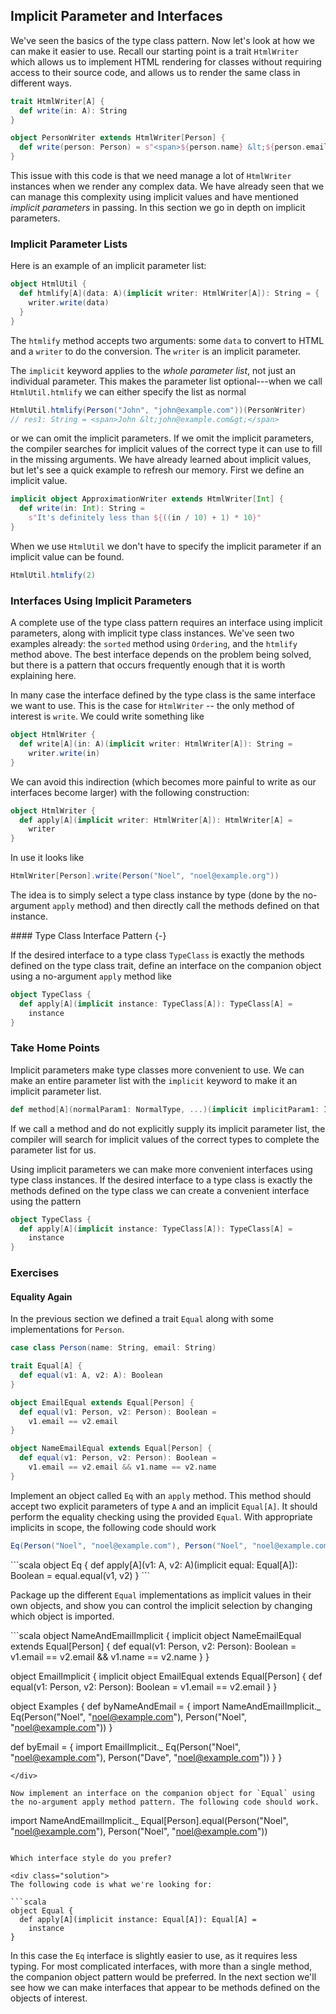 ## Implicit Parameter and Interfaces

We've seen the basics of the type class pattern. Now let's look at how we can make it easier to use. Recall our starting point is a trait `HtmlWriter` which allows us to implement HTML rendering for classes without requiring access to their source code, and allows us to render the same class in different ways.




```scala
trait HtmlWriter[A] {
  def write(in: A): String
}

object PersonWriter extends HtmlWriter[Person] {
  def write(person: Person) = s"<span>${person.name} &lt;${person.email}&gt;</span>"
}
```

This issue with this code is that we need manage a lot of `HtmlWriter` instances when we render any complex data. We have already seen that we can manage this complexity using implicit values and have mentioned *implicit parameters* in passing. In this section we go in depth on implicit parameters.

### Implicit Parameter Lists

Here is an example of an implicit parameter list:

```scala
object HtmlUtil {
  def htmlify[A](data: A)(implicit writer: HtmlWriter[A]): String = {
    writer.write(data)
  }
}
```

The `htmlify` method accepts two arguments: some `data` to convert to HTML and a `writer` to do the conversion. The `writer` is an implicit parameter.

The `implicit` keyword applies to the *whole parameter list*, not just an individual parameter. This makes the parameter list optional---when we call `HtmlUtil.htmlify` we can either specify the list as normal

```scala
HtmlUtil.htmlify(Person("John", "john@example.com"))(PersonWriter)
// res1: String = <span>John &lt;john@example.com&gt;</span>
```

or we can omit the implicit parameters. If we omit the implicit parameters, the compiler searches for implicit values of the correct type it can use to fill in the missing arguments. We have already learned about implicit values, but let's see a quick example to refresh our memory. First we define an implicit value.

```scala
implicit object ApproximationWriter extends HtmlWriter[Int] {
  def write(in: Int): String =
    s"It's definitely less than ${((in / 10) + 1) * 10}"
}
```

When we use `HtmlUtil` we don't have to specify the implicit parameter if an implicit value can be found.

```scala
HtmlUtil.htmlify(2)
```

### Interfaces Using Implicit Parameters

A complete use of the type class pattern requires an interface using implicit parameters, along with implicit type class instances. We've seen two examples already: the `sorted` method using `Ordering`, and the `htmlify` method above. The best interface depends on the problem being solved, but there is a pattern that occurs frequently enough that it is worth explaining here.

In many case the interface defined by the type class is the same interface we want to use. This is the case for `HtmlWriter` -- the only method of interest is `write`. We could write something like

```scala
object HtmlWriter {
  def write[A](in: A)(implicit writer: HtmlWriter[A]): String =
    writer.write(in)
}
```

We can avoid this indirection (which becomes more painful to write as our interfaces become larger) with the following construction:

```scala
object HtmlWriter {
  def apply[A](implicit writer: HtmlWriter[A]): HtmlWriter[A] =
    writer
}
```

In use it looks like




```scala
HtmlWriter[Person].write(Person("Noel", "noel@example.org"))
```

The idea is to simply select a type class instance by type (done by the no-argument `apply` method) and then directly call the methods defined on that instance.

<div class="callout callout-info">
#### Type Class Interface Pattern {-}

If the desired interface to a type class `TypeClass` is exactly the methods defined on the type class trait, define an interface on the companion object using a no-argument `apply` method like




```scala
object TypeClass {
  def apply[A](implicit instance: TypeClass[A]): TypeClass[A] =
    instance
}
```
</div>

### Take Home Points

Implicit parameters make type classes more convenient to use. We can make an entire parameter list with the `implicit` keyword to make it an implicit parameter list.

```scala
def method[A](normalParam1: NormalType, ...)(implicit implicitParam1: ImplicitType[A], ...)
```

If we call a method and do not explicitly supply its implicit parameter list, the compiler will search for implicit values of the correct types to complete the parameter list for us.

Using implicit parameters we can make more convenient interfaces using type class instances. If the desired interface to a type class is exactly the methods defined on the type class we can create a convenient interface using the pattern

```scala
object TypeClass {
  def apply[A](implicit instance: TypeClass[A]): TypeClass[A] =
    instance
}
```

### Exercises

#### Equality Again

In the previous section we defined a trait `Equal` along with some implementations for `Person`.

```scala
case class Person(name: String, email: String)

trait Equal[A] {
  def equal(v1: A, v2: A): Boolean
}

object EmailEqual extends Equal[Person] {
  def equal(v1: Person, v2: Person): Boolean =
    v1.email == v2.email
}

object NameEmailEqual extends Equal[Person] {
  def equal(v1: Person, v2: Person): Boolean =
    v1.email == v2.email && v1.name == v2.name
}
```

Implement an object called `Eq` with an `apply` method. This method should accept two explicit parameters of type `A` and an implicit `Equal[A]`. It should perform the equality checking using the provided `Equal`. With appropriate implicits in scope, the following code should work

```scala
Eq(Person("Noel", "noel@example.com"), Person("Noel", "noel@example.com"))
```

<div class="solution">
```scala
object Eq {
  def apply[A](v1: A, v2: A)(implicit equal: Equal[A]): Boolean =
    equal.equal(v1, v2)
}
```
</div>

Package up the different `Equal` implementations as implicit values in their own objects, and show you can control the implicit selection by changing which object is imported.

<div class="solution">
```scala
object NameAndEmailImplicit {
  implicit object NameEmailEqual extends Equal[Person] {
    def equal(v1: Person, v2: Person): Boolean =
      v1.email == v2.email && v1.name == v2.name
  }
}

object EmailImplicit {
  implicit object EmailEqual extends Equal[Person] {
    def equal(v1: Person, v2: Person): Boolean =
      v1.email == v2.email
  }
}

object Examples {
  def byNameAndEmail = {
    import NameAndEmailImplicit._
    Eq(Person("Noel", "noel@example.com"), Person("Noel", "noel@example.com"))
  }

  def byEmail = {
    import EmailImplicit._
    Eq(Person("Noel", "noel@example.com"), Person("Dave", "noel@example.com"))
  }
}
```
</div>

Now implement an interface on the companion object for `Equal` using the no-argument apply method pattern. The following code should work.

```
import NameAndEmailImplicit._
Equal[Person].equal(Person("Noel", "noel@example.com"), Person("Noel", "noel@example.com"))
```

Which interface style do you prefer?

<div class="solution">
The following code is what we're looking for:

```scala
object Equal {
  def apply[A](implicit instance: Equal[A]): Equal[A] =
    instance
}
```

In this case the `Eq` interface is slightly easier to use, as it requires less typing. For most complicated interfaces, with more than a single method, the companion object pattern would be preferred. In the next section we'll see how we can make interfaces that appear to be methods defined on the objects of interest.
</div>
